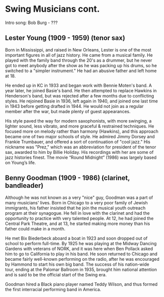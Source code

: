 # Swing Musicians cont.
Intro song: Bob Burg - ???

## Lester Young (1909 - 1959) (tenor sax)
Born in Mississippi, and raised in New Orleans, Lester is one of the most important figures in all of jazz history. He came from a musical family. He played with the family band through the 20's as a drummer, but he never got to meet anybody after the show as he was packing up his drums, so he switched to a "simpler instrument." He had an abusive father and left home at 18.

He ended up in KC in 1933 and began work with Bennie Moten's band. A year later, he joined Basie's band. He then attempted to replace Hawkins in Henderson's band, but was rejected after a few months due to conflicting styles. He rejoined Basie in 1936, left again in 1940, and joined one last time in 1943 before getting drafted in 1944. He would not join as a regular member after the war, but made plenty of guest appearances.

His style paved the way for modern saxophonists, with more swinging, a lighter sound, less vibrato, and more graceful & restrained techniques. He focused more on melody rather than harmony (Hawkins), and this approach became one of two major schools of style. He admired Jimmy Dorsey and Frankie Trumbauer, and offered a sort of continuation of "cool jazz." His nickname was "Prez," which was an abbreviation for president of the tenor sax, awarded to him by Billie Holiday. His recordings with her are some of jazz histories finest. The movie “Round Midnight” (1986) was largely based on Young’s life.

## Benny Goodman (1909 - 1986) (clarinet, bandleader)
Although he was not known as a very "nice" guy, Goodman was a part of many musicians' lives. Born in Chicago to a very poor family of Jewish immigrants, his father insisted that he join the musical youth outreach program at their synagogue. He fell in love with the clarinet and had the opportunity to practice with very talented people. At 12, he had joined the Central Park Theatre, and at 13, he started making more money than his father could make in a month. 

He met Bix Biederbeck aboard a boat in 1923 and soon dropped out of school to perform full-time. By 1925 he was playing at the Midway Dancing Gardens with veterans of NORK, and it was here when Ben Pollack asked him to go to California to play in his band. He soon returned to Chicago and became fairly well-known performing on the radio, after he was encouraged by Hammond to start his own big band. The success of his nation-wide tour, ending at the Palomar Ballroom in 1935, brought him national attention and is said to be the official start of the Swing era.

Goodman hired a Black piano player named Teddy Wilson, and thus formed the first interracial performing band in America.